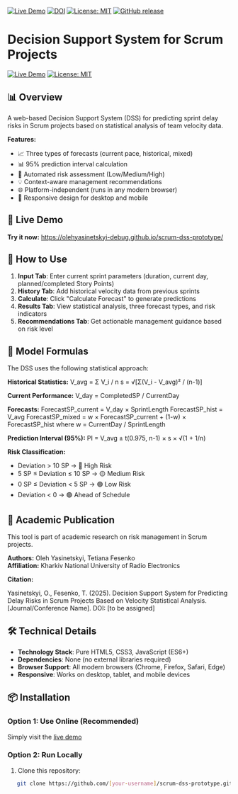 [![Live Demo](https://img.shields.io/badge/demo-live-success)](https://olehyasinetskyi-debug.github.io/scrum-dss-prototype)
[![DOI](https://zenodo.org/badge/DOI/10.5281/zenodo.17288286.svg)](https://doi.org/10.5281/zenodo.17288286)
[![License: MIT](https://img.shields.io/badge/License-MIT-blue.svg)](LICENSE)
[![GitHub release](https://img.shields.io/github/v/release/olehyasinetskyi-debug/scrum-dss-prototype)](https://github.com/olehyasinetskyi-debug/scrum-dss-prototype/releases)

# Decision Support System for Scrum Projects

[![Live Demo](https://img.shields.io/badge/demo-live-success)](https://[your-username].github.io/scrum-dss-prototype)
[![License: MIT](https://img.shields.io/badge/License-MIT-blue.svg)](https://opensource.org/licenses/MIT)

## 📊 Overview

A web-based Decision Support System (DSS) for predicting sprint delay risks in Scrum projects based on statistical analysis of team velocity data.

**Features:**
- 📈 Three types of forecasts (current pace, historical, mixed)
- 📊 95% prediction interval calculation
- 🚦 Automated risk assessment (Low/Medium/High)
- 💡 Context-aware management recommendations
- 🌐 Platform-independent (runs in any modern browser)
- 📱 Responsive design for desktop and mobile

## 🚀 Live Demo

**Try it now:** https://olehyasinetskyi-debug.github.io/scrum-dss-prototype/

## 📖 How to Use

1. **Input Tab**: Enter current sprint parameters (duration, current day, planned/completed Story Points)
2. **History Tab**: Add historical velocity data from previous sprints
3. **Calculate**: Click "Calculate Forecast" to generate predictions
4. **Results Tab**: View statistical analysis, three forecast types, and risk indicators
5. **Recommendations Tab**: Get actionable management guidance based on risk level

## 🧮 Model Formulas

The DSS uses the following statistical approach:

**Historical Statistics:**
V_avg = Σ V_i / n
s = √[Σ(V_i - V_avg)² / (n-1)]

**Current Performance:**
V_day = CompletedSP / CurrentDay

**Forecasts:**
ForecastSP_current = V_day × SprintLength
ForecastSP_hist = V_avg
ForecastSP_mixed = w × ForecastSP_current + (1-w) × ForecastSP_hist
where w = CurrentDay / SprintLength

**Prediction Interval (95%):**
PI = V_avg ± t(0.975, n-1) × s × √(1 + 1/n)

**Risk Classification:**
- Deviation > 10 SP → 🔴 High Risk
- 5 SP ≤ Deviation ≤ 10 SP → 🟡 Medium Risk
- 0 SP ≤ Deviation < 5 SP → 🟢 Low Risk
- Deviation < 0 → 🟢 Ahead of Schedule

## 📄 Academic Publication

This tool is part of academic research on risk management in Scrum projects.

**Authors:** Oleh Yasinetskyi, Tetiana Fesenko  
**Affiliation:** Kharkiv National University of Radio Electronics

**Citation:**

Yasinetskyi, O., Fesenko, T. (2025). Decision Support System for Predicting
Delay Risks in Scrum Projects Based on Velocity Statistical Analysis.
[Journal/Conference Name]. DOI: [to be assigned]

## 🛠️ Technical Details

- **Technology Stack**: Pure HTML5, CSS3, JavaScript (ES6+)
- **Dependencies**: None (no external libraries required)
- **Browser Support**: All modern browsers (Chrome, Firefox, Safari, Edge)
- **Responsive**: Works on desktop, tablet, and mobile devices

## 📦 Installation

### Option 1: Use Online (Recommended)
Simply visit the [live demo](https://[your-username].github.io/scrum-dss-prototype)

### Option 2: Run Locally
1. Clone this repository:
```bash
   git clone https://github.com/[your-username]/scrum-dss-prototype.git
